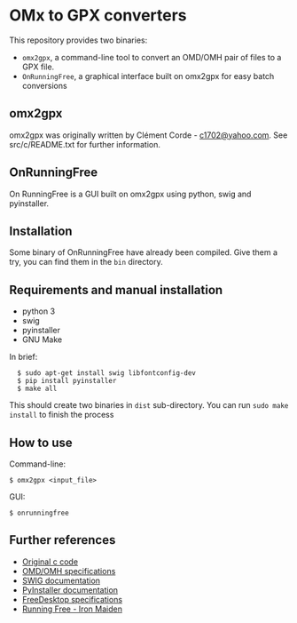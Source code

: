 # OMx to GPX converters

This repository provides two binaries:

- `omx2gpx`, a command-line tool to convert an OMD/OMH pair of files to a GPX file.
- `OnRunningFree`, a graphical interface built on omx2gpx for easy batch conversions

## omx2gpx

omx2gpx was originally written by Clément Corde - c1702@yahoo.com. See src/c/README.txt for further information.

## OnRunningFree

On RunningFree is a GUI built on omx2gpx using python, swig and pyinstaller.

## Installation

Some binary of OnRunningFree have already been compiled. Give them a try, you can find them in the `bin` directory.

## Requirements and manual installation

- python 3
- swig
- pyinstaller
- GNU Make

In brief:

      $ sudo apt-get install swig libfontconfig-dev
   	  $ pip install pyinstaller
   	  $ make all

This should create two binaries in `dist` sub-directory. You can run `sudo make install` to finish the process

## How to use

Command-line:

	$ omx2gpx <input_file>

GUI:

	$ onrunningfree
	

## Further references

- [Original c code](https://sourceforge.net/projects/omx2gpx/)
- [OMD/OMH specifications](https://github.com/ylecuyer/OnMove200)
- [SWIG documentation](http://www.swig.org/Doc4.0/Python.html)
- [PyInstaller documentation](https://pyinstaller.readthedocs.io)
- [FreeDesktop specifications](https://specifications.freedesktop.org/desktop-entry-spec/latest/index.html)
- [Running Free - Iron Maiden](https://www.youtube.com/watch?v=80Hyz4pOXtE)
